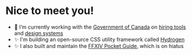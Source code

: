 <!--
**JoshBeveridge/joshbeveridge** is a ✨ _special_ ✨ repository because its `README.md` (this file) appears on your GitHub profile.

Here are some ideas to get you started:

- 🔭 I’m currently working on ...
- 🌱 I’m currently learning ...
- 👯 I’m looking to collaborate on ...
- 🤔 I’m looking for help with ...
- 💬 Ask me about ...
- 📫 How to reach me: ...
- 😄 Pronouns: ...
- ⚡ Fun fact: ...
-->

# Nice to meet you!

- 🔭 I’m currently working with the [Government of Canada](https://canada.ca/) on [hiring tools](https://github.com/GCTC-NTGC) and [design systems](https://github.com/cds-snc)
- ✨ I'm building an open-source CSS utility framework called [Hydrogen](https://hydrogen.design)
- ✨ I also built and maintain the [FFXIV Pocket Guide](https://ffxiv.guide), which is on hiatus
